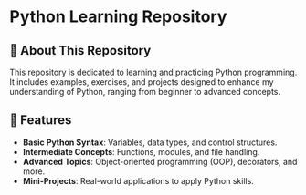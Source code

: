 # Python Learning Repository

## 📖 About This Repository

This repository is dedicated to learning and practicing Python programming. It includes examples, exercises, and projects designed to enhance my understanding of Python, ranging from beginner to advanced concepts.

## 🧰 Features

- **Basic Python Syntax**: Variables, data types, and control structures.
- **Intermediate Concepts**: Functions, modules, and file handling.
- **Advanced Topics**: Object-oriented programming (OOP), decorators, and more.
- **Mini-Projects**: Real-world applications to apply Python skills.


